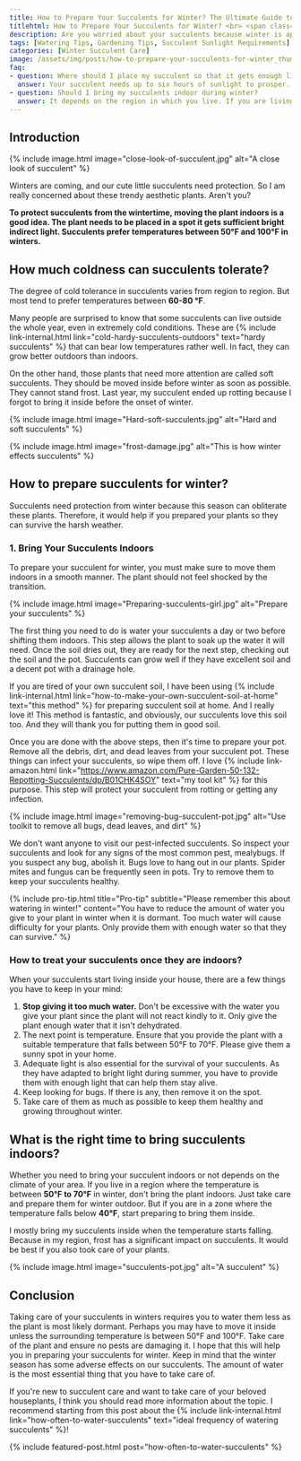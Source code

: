 ```yaml
---
title: How to Prepare Your Succulents for Winter? The Ultimate Guide to Succulent Care in Winters.
titlehtml: How to Prepare Your Succulents for Winter? <br> <span class="highlight">The Ultimate Guide to Succulent Care in Winters.</span>
description: Are you worried about your succulents because winter is approaching? Here are a few things you can do to protect them.
tags: [Watering Tips, Gardening Tips, Succulent Sunlight Requirements]
categories: [Winter Succulent Care]
image: /assets/img/posts/how-to-prepare-your-succulents-for-winter_thumbnail.jpg
faq: 
- question: Where should I place my succulent so that it gets enough light?
  answer: Your succulent needs up to six hours of sunlight to prosper. You can place them on a sunny windowsill and the plant will be good to go.
- question: Should I bring my succulents indoor during winter?
  answer: It depends on the region in which you live. If you are living anywhere between zone 6 and 8, then the winter is too harsh for succulents. Therefore, you should bring your succulents indoors!
---
```


## Introduction

{% include image.html image="close-look-of-succulent.jpg" alt="A close look of succulent" %}

Winters are coming, and our cute little succulents need protection. So I am really concerned about these trendy aesthetic plants. Aren't you? 

**To protect succulents from the wintertime, moving the plant indoors is a good idea. The plant needs to be placed in a spot it gets sufficient bright indirect light. Succulents prefer temperatures between 50°F and 100°F in winters.**

## How much coldness can succulents tolerate?

The degree of cold tolerance in succulents varies from region to region. But most tend to prefer temperatures between **60-80 °F**. 

Many people are surprised to know that some succulents can live outside the whole year, even in extremely cold conditions. These are {% include link-internal.html link="cold-hardy-succulents-outdoors" text="hardy succulents" %} that can bear low temperatures rather well. In fact, they can grow better outdoors than indoors. 

On the other hand, those plants that need more attention are called soft succulents. They should be moved inside before winter as soon as possible. They cannot stand frost. Last year, my succulent ended up rotting because I forgot to bring it inside before the onset of winter. 

{% include image.html image="Hard-soft-succulents.jpg" alt="Hard and soft succulents" %}

{% include image.html image="frost-damage.jpg" alt="This is how winter effects succulents" %}

## How to prepare succulents for winter?

Succulents need protection from winter because this season can obliterate these plants. Therefore, it would help if you prepared your plants so they can survive the harsh weather. 

### 1. Bring Your Succulents Indoors

To prepare your succulent for winter, you must make sure to move them indoors in a smooth manner. The plant should not feel shocked by the transition. 

{% include image.html image="Preparing-succulents-girl.jpg" alt="Prepare your succulents" %}

The first thing you need to do is water your succulents a day or two before shifting them indoors. This step allows the plant to soak up the water it will need. Once the soil dries out, they are ready for the next step, checking out the soil and the pot. Succulents can grow well if they have excellent soil and a decent pot with a drainage hole. 

If you are tired of your own succulent soil, I have been using {% include link-internal.html link="how-to-make-your-own-succulent-soil-at-home" text="this method" %} for preparing succulent soil at home. And I really love it! This method is fantastic, and obviously, our succulents love this soil too. And they will thank you for putting them in good soil.

Once you are done with the above steps, then it's time to prepare your pot. Remove all the debris, dirt, and dead leaves from your succulent pot. These things can infect your succulents, so wipe them off. I love {% include link-amazon.html link="https://www.amazon.com/Pure-Garden-50-132-Repotting-Succulents/dp/B01CHK4SOY" text="my tool kit" %} for this purpose. This step will protect your succulent from rotting or getting any infection. 

{% include image.html image="removing-bug-succulent-pot.jpg" alt="Use toolkit to remove all bugs, dead leaves, and dirt" %}

We don't want anyone to visit our pest-infected succulents. So inspect your succulents and look for any signs of the most common pest, mealybugs. If you suspect any bug, abolish it. Bugs love to hang out in our plants. Spider mites and fungus can be frequently seen in pots. Try to remove them to keep your succulents healthy. 

{% include pro-tip.html title="Pro-tip" subtitle="Please remember this about watering in winter!" content="You have to reduce the amount of water you give to your plant in winter when it is dormant. Too much water will cause difficulty for your plants. Only provide them with enough water so that they can survive." %}

### How to treat your succulents once they are indoors?

When your succulents start living inside your house, there are a few things you have to keep in your mind:

1. **Stop giving it too much water.** Don't be excessive with the water you give your plant since the plant will not react kindly to it. Only give the plant enough water that it isn't dehydrated.
2. The next point is temperature. Ensure that you provide the plant with a suitable temperature that falls between 50°F to 70°F. Please give them a sunny spot in your home.
3. Adequate light is also essential for the survival of your succulents. As they have adapted to bright light during summer, you have to provide them with enough light that can help them stay alive. 
4. Keep looking for bugs. If there is any, then remove it on the spot. 
5. Take care of them as much as possible to keep them healthy and growing throughout winter.

## What is the right time to bring succulents indoors?

Whether you need to bring your succulent indoors or not depends on the climate of your area. If you live in a region where the temperature is between **50°F to 70°F** in winter, don't bring the plant indoors. Just take care and prepare them for winter outdoor. But if you are in a zone where the temperature falls below **40°F**, start preparing to bring them inside. 

I mostly bring my succulents inside when the temperature starts falling. Because in my region, frost has a significant impact on succulents. It would be best if you also took care of your plants. 

{% include image.html image="succulents-pot.jpg" alt="A succulent" %}

## Conclusion

Taking care of your succulents in winters requires you to water them less as the plant is most likely dormant. Perhaps you may have to move it inside unless the surrounding temperature is between 50°F and 100°F. Take care of the plant and ensure no pests are damaging it. 
I hope that this will help you in preparing your succulents for winter. Keep in mind that the winter season has some adverse effects on our succulents. The amount of water is the most essential thing that you have to take care of. 

If you're new to succulent care and want to take care of your beloved houseplants, I think you should read more information about the topic. I recommend starting from this post about the {% include link-internal.html link="how-often-to-water-succulents" text="ideal frequency of watering succulents" %}!

{% include featured-post.html post="how-often-to-water-succulents" %}
